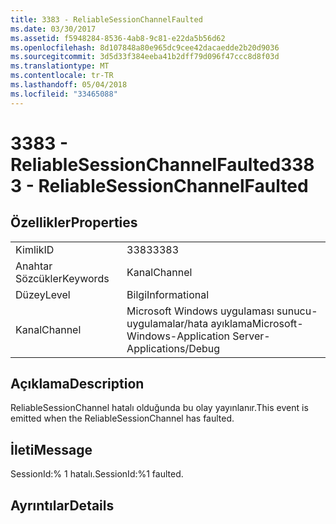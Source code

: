 ```yaml
---
title: 3383 - ReliableSessionChannelFaulted
ms.date: 03/30/2017
ms.assetid: f5948284-8536-4ab8-9c81-e22da5b56d62
ms.openlocfilehash: 8d107848a80e965dc9cee42dacaedde2b20d9036
ms.sourcegitcommit: 3d5d33f384eeba41b2dff79d096f47ccc8d8f03d
ms.translationtype: MT
ms.contentlocale: tr-TR
ms.lasthandoff: 05/04/2018
ms.locfileid: "33465088"
---
```

# <a name="3383---reliablesessionchannelfaulted"></a><span data-ttu-id="88435-102">3383 - ReliableSessionChannelFaulted</span><span class="sxs-lookup"><span data-stu-id="88435-102">3383 - ReliableSessionChannelFaulted</span></span>
## <a name="properties"></a><span data-ttu-id="88435-103">Özellikler</span><span class="sxs-lookup"><span data-stu-id="88435-103">Properties</span></span>  
  
|||  
|-|-|  
|<span data-ttu-id="88435-104">Kimlik</span><span class="sxs-lookup"><span data-stu-id="88435-104">ID</span></span>|<span data-ttu-id="88435-105">3383</span><span class="sxs-lookup"><span data-stu-id="88435-105">3383</span></span>|  
|<span data-ttu-id="88435-106">Anahtar Sözcükler</span><span class="sxs-lookup"><span data-stu-id="88435-106">Keywords</span></span>|<span data-ttu-id="88435-107">Kanal</span><span class="sxs-lookup"><span data-stu-id="88435-107">Channel</span></span>|  
|<span data-ttu-id="88435-108">Düzey</span><span class="sxs-lookup"><span data-stu-id="88435-108">Level</span></span>|<span data-ttu-id="88435-109">Bilgi</span><span class="sxs-lookup"><span data-stu-id="88435-109">Informational</span></span>|  
|<span data-ttu-id="88435-110">Kanal</span><span class="sxs-lookup"><span data-stu-id="88435-110">Channel</span></span>|<span data-ttu-id="88435-111">Microsoft Windows uygulaması sunucu-uygulamalar/hata ayıklama</span><span class="sxs-lookup"><span data-stu-id="88435-111">Microsoft-Windows-Application Server-Applications/Debug</span></span>|  
  
## <a name="description"></a><span data-ttu-id="88435-112">Açıklama</span><span class="sxs-lookup"><span data-stu-id="88435-112">Description</span></span>  
 <span data-ttu-id="88435-113">ReliableSessionChannel hatalı olduğunda bu olay yayınlanır.</span><span class="sxs-lookup"><span data-stu-id="88435-113">This event is emitted when the ReliableSessionChannel has faulted.</span></span>  
  
## <a name="message"></a><span data-ttu-id="88435-114">İleti</span><span class="sxs-lookup"><span data-stu-id="88435-114">Message</span></span>  
 <span data-ttu-id="88435-115">SessionId:% 1 hatalı.</span><span class="sxs-lookup"><span data-stu-id="88435-115">SessionId:%1 faulted.</span></span>  
  
## <a name="details"></a><span data-ttu-id="88435-116">Ayrıntılar</span><span class="sxs-lookup"><span data-stu-id="88435-116">Details</span></span>
